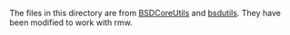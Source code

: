 The files in this directory are from
[BSDCoreUtils](https://github.com/DiegoMagdaleno) and
[bsdutils](https://github.com/dcantrell/bsdutils). They have been modified to
work with rmw.
